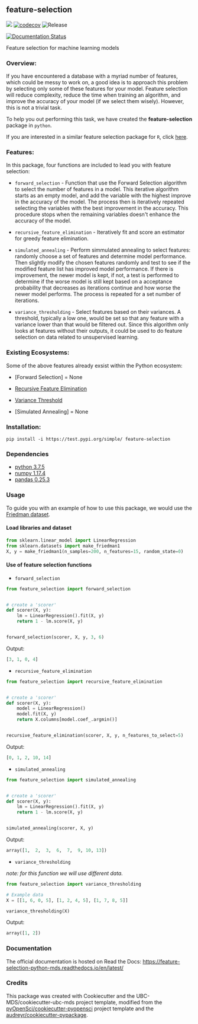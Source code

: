 ## feature-selection

![](https://github.com/UBC-MDS/feature-selection-python/workflows/build/badge.svg) [![codecov](https://codecov.io/gh/UBC-MDS/feature-selection-python/branch/master/graph/badge.svg)](https://codecov.io/gh/UBC-MDS/feature-selection-python) ![Release](https://github.com/UBC-MDS/feature-selection-python/workflows/Release/badge.svg)

[![Documentation Status](https://readthedocs.org/projects/feature-selection-python-mds/badge/?version=latest)](https://feature-selection-python-mds.readthedocs.io/en/latest/?badge=latest)

Feature selection for machine learning models

### Overview:
If you have encountered a database with a myriad number of features, which could be messy to work on, a good idea is to approach this problem by selecting only some of these features for your model. Feature selection will reduce complexity, reduce the time when training an algorithm, and improve the accuracy of your model (if we select them wisely). However, this is not a trivial task.

To help you out performing this task, we have created the **feature-selection** package in `python`.

If you are interested in a similar feature selection package for `R`, click [here](https://github.com/UBC-MDS/feature-selection-r).

### Features:
In this package, four functions are included to lead you with feature selection:

- `forward_selection` - Function that use the Forward Selection algorithm to select the number of features in a model. This iterative algorithm starts as an empty model, and add the variable with the highest improve in the accuracy of the model. The process then is iteratively repeated selecting the variables with the best improvement in the accuracy. This procedure stops when the remaining variables doesn't enhance the accuracy of the model.

- `recursive_feature_elimination` - Iteratively fit and score an estimator for greedy feature elimination.

- `simulated_annealing` - Perform simmulated annealing to select features: randomly choose a set of features and determine model performance. Then slightly modify the chosen features randomly and test to see if the modified feature list has improved model performance. If there is improvement, the newer model is kept, if not, a test is performed to determine if the worse model is still kept based on a acceptance probability that decreases as iterations continue and how worse the newer model performs. The process is repeated for a set number of iterations.

- `variance_thresholding` - Select features based on their variances. A threshold, typically a low one, would be set so that any feature with a variance lower than that would be filtered out. Since this algorithm only looks at features without their outputs, it could be used to do feature selection on data related to unsupervised learning.

### Existing Ecosystems:
Some of the above features already exsist within the Python ecosystem:

- [Forward Selection] = None

- [Recursive Feature Elimination](https://scikit-learn.org/stable/modules/generated/sklearn.feature_selection.RFE.html)

- [Variance Threshold](https://scikit-learn.org/stable/modules/generated/sklearn.feature_selection.VarianceThreshold.html)

- [Simulated Annealing] = None


### Installation:

```
pip install -i https://test.pypi.org/simple/ feature-selection
```

### Dependencies

- [python 3.7.5](https://www.python.org/downloads/release/python-375/)
- [numpy 1.17.4](https://numpy.org/)
- [pandas 0.25.3](https://pandas.pydata.org/getpandas.html)

### Usage

To guide you with an example of how to use this package, we would use the [Friedman dataset](https://scikit-learn.org/stable/modules/generated/sklearn.datasets.make_friedman1.html).

#### Load libraries and dataset

```python
from sklearn.linear_model import LinearRegression
from sklearn.datasets import make_friedman1
X, y = make_friedman1(n_samples=200, n_features=15, random_state=0)
```

#### Use of feature selection functions

- `forward_selection`

```python
from feature_selection import forward_selection


# create a 'scorer'
def scorer(X, y):
    lm = LinearRegression().fit(X, y)
    return 1 - lm.score(X, y)


forward_selection(scorer, X, y, 3, 6)
```

Output:

```python
[3, 1, 0, 4]
```

- `recursive_feature_elimination`

```python
from feature_selection import recursive_feature_elimination


# create a 'scorer'
def scorer(X, y):
    model = LinearRegression()
    model.fit(X, y)
    return X.columns[model.coef_.argmin()]


recursive_feature_elimination(scorer, X, y, n_features_to_select=5)
```

Output:

```python
[0, 1, 2, 10, 14]
```

- `simulated_annealing`

```python
from feature_selection import simulated_annealing


# create a 'scorer'
def scorer(X, y):
    lm = LinearRegression().fit(X, y)
    return 1 - lm.score(X, y)


simulated_annealing(scorer, X, y)
```

Output:

```python
array([1,  2,  3,  6,  7,  9, 10, 13])
```

- `variance_thresholding`

*note: for this function we will use different data.*

```python
from feature_selection import variance_thresholding

# Example data
X = [[1, 6, 0, 5], [1, 2, 4, 5], [1, 7, 8, 5]]

variance_thresholding(X)
```

Output:

```python
array([1, 2])
```

### Documentation
The official documentation is hosted on Read the Docs: <https://feature-selection-python-mds.readthedocs.io/en/latest/>

### Credits
This package was created with Cookiecutter and the UBC-MDS/cookiecutter-ubc-mds project template, modified from the [pyOpenSci/cookiecutter-pyopensci](https://github.com/pyOpenSci/cookiecutter-pyopensci) project template and the [audreyr/cookiecutter-pypackage](https://github.com/audreyr/cookiecutter-pypackage).
